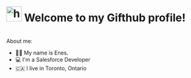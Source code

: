 <h1> <img src="https://media2.giphy.com/media/uL5P9fPUHmqwphj6Qy/200w.webp?cid=ecf05e47m34dlu4b9l7772cs2hweqc6fh222jn85ynixad7d&rid=200w.webp&ct=s" alt="hi gif" width="40px"> Welcome to my Gifthub profile! </h1>
<br>
About me:
<ul>
  <li>👨🏻‍ My name is Enes. </li>
  <li>💻 I'm a Salesforce Developer </li>
   <li>🇨🇦 I live in Toronto, Ontario </li>
</ul>
<img src="https://media1.giphy.com/media/DivlOk2S7HzyOTc7my/giphy.gif?cid=ecf05e47owhket001fz6sul7dxhubflx1xexuve1k4f95ypx&rid=giphy.gif&ct=g" alt="" >

